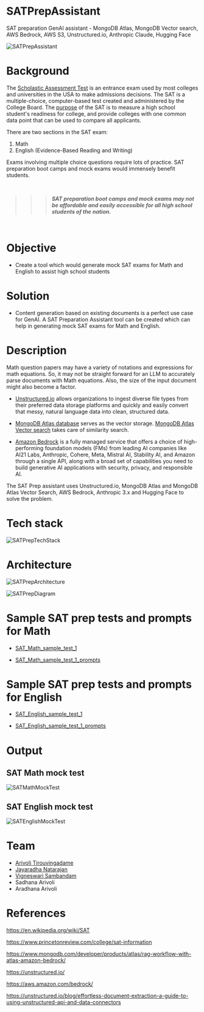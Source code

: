 # SATPrepAssistant
SAT preparation GenAI assistant - MongoDB Atlas, MongoDB Vector search, AWS Bedrock, AWS S3, Unstructured.io, Anthropic Claude, Hugging Face

![SATPrepAssistant](https://github.com/datariders/SATPrepAssistant/blob/main/docs/SAT_Prep_Assistant_header.png "SATPrepAssistant")


# Background
The [Scholastic Assessment Test](https://en.wikipedia.org/wiki/SAT) is an entrance exam used by most colleges and universities in the USA to make admissions decisions. The SAT is a multiple-choice, computer-based test created and administered by the College Board. The [purpose](https://www.princetonreview.com/college/sat-information) of the SAT is to measure a high school student's readiness for college, and provide colleges with one common data point that can be used to compare all applicants.

There are two sections in the SAT exam:
1. Math
2. English (Evidence-Based Reading and Writing)

Exams involving multiple choice questions require lots of practice.  SAT preparation boot camps and mock exams would immensely benefit students.


<br>

>>> _**SAT preparation boot camps and mock exams may not be affordable and easily accessible for all high school students of the nation.**_

<br>


# Objective
- Create a tool which would generate mock SAT exams for Math and English to assist high school students  


# Solution
- Content generation based on existing documents is a perfect use case for GenAI.  A SAT Preparation Assistant tool can be created which can help in generating mock SAT exams for Math and English.

# Description

Math question papers may have a variety of notations and expressions for math equations.  So, it may not be straight forward for an LLM to accurately parse documents with Math equations.  Also, the size of the input document might also become a factor.

- [Unstructured.io](https://unstructured.io/) allows organizations to ingest diverse file types from their preferred data storage platforms and quickly and easily convert that messy, natural language data into clean, structured data.

- [MongoDB Atlas database](https://www.mongodb.com/cloud/atlas/efficiency?utm_source=google&utm_campaign=search_gs_pl_evergreen_atlas_core_retarget-brand_gic-null_amers-us-ca_ps-all_desktop_eng_lead&utm_term=mongodb%20atlas&utm_medium=cpc_paid_search&utm_ad=e&utm_ad_campaign_id=14291004479&adgroup=128837427307&cq_cmp=14291004479&gad_source=1&gclid=Cj0KCQjw4MSzBhC8ARIsAPFOuyWbmm3f7uhl5E_tvp2X4fWYpV6eVng2xsNpRd9XM-w6YWZSuACdCLUaAn-lEALw_wcB) serves as the vector storage.  [MongoDB Atlas Vector search](https://www.mongodb.com/products/platform/atlas-vector-search) takes care of similarity search.

- [Amazon Bedrock](https://aws.amazon.com/bedrock/) is a fully managed service that offers a choice of high-performing foundation models (FMs) from leading AI companies like AI21 Labs, Anthropic, Cohere, Meta, Mistral AI, Stability AI, and Amazon through a single API, along with a broad set of capabilities you need to build generative AI applications with security, privacy, and responsible AI.

The SAT Prep assistant uses Unstructured.io, MongoDB Atlas and MongoDB Atlas Vector Search, AWS Bedrock, Anthropic 3.x and Hugging Face to solve the problem.


# Tech stack

![SATPrepTechStack](https://github.com/datariders/SATPrepAssistant/blob/main/docs/SAT_Prep_TechStack.png "SAT_Prep_TechStack")

# Architecture

![SATPrepArchitecture](https://github.com/datariders/SATPrepAssistant/blob/main/docs/SAT_Prep_Assistant_architecture.png "SATPrepArchitecture")

![SATPrepDiagram](https://github.com/datariders/SATPrepAssistant/blob/main/docs/SAT_Prep_Assistant_diagram.png "SATPrepDiagram")

# Sample SAT prep tests and prompts for Math

- [SAT_Math_sample_test_1](https://github.com/datariders/SATPrepAssistant/blob/main/docs/SAT_Math_sample_test_1.pdf)

- [SAT_Math_sample_test_1_prompts](https://github.com/datariders/SATPrepAssistant/blob/main/docs/SAT_Math_sample_test_1_prompts.txt)


# Sample SAT prep tests and prompts for English

- [SAT_English_sample_test_1](https://github.com/datariders/SATPrepAssistant/blob/main/docs/SAT_English_sample_test_1.pdf)

- [SAT_English_sample_test_1_prompts](https://github.com/datariders/SATPrepAssistant/blob/main/docs/SAT_English_sample_test_1_prompts.txt)



# Output

## SAT Math mock test

![SATMathMockTest](https://github.com/datariders/SATPrepAssistant/blob/main/docs/SAT_Prep_Math_mock_test_1.png "SAT_Prep_Math_mock_test_1")

## SAT English mock test

![SATEnglishMockTest](https://github.com/datariders/SATPrepAssistant/blob/main/docs/SAT_Prep_English_mock_test_1.png "SAT_Prep_English_mock_test_1")



# Team
- [Arivoli Tirouvingadame](https://www.linkedin.com/in/arivolit/)
- [Jayaradha Natarajan](https://www.linkedin.com/in/jayaradhaa/)
- [Vigneswari Sambandam](https://www.linkedin.com/in/viggy-sambandam/)
- Sadhana Arivoli
- Aradhana Arivoli


# References
https://en.wikipedia.org/wiki/SAT

https://www.princetonreview.com/college/sat-information

https://www.mongodb.com/developer/products/atlas/rag-workflow-with-atlas-amazon-bedrock/

https://unstructured.io/

https://aws.amazon.com/bedrock/

https://unstructured.io/blog/effortless-document-extraction-a-guide-to-using-unstructured-api-and-data-connectors


